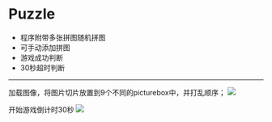 # Puzzle #
- 程序附带多张拼图随机拼图
- 可手动添加拼图
- 游戏成功判断
- 30秒超时判断

----------
加载图像，将图片切片放置到9个不同的picturebox中，并打乱顺序；
![](http://i.imgur.com/eRGqEbx.png)

开始游戏倒计时30秒
![](http://i.imgur.com/CwyRs2s.png)
